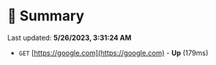 # 📖 Summary
Last updated: **5/26/2023, 3:31:24 AM**

- `GET` [https://google.com](https://google.com) - **Up** (179ms)
